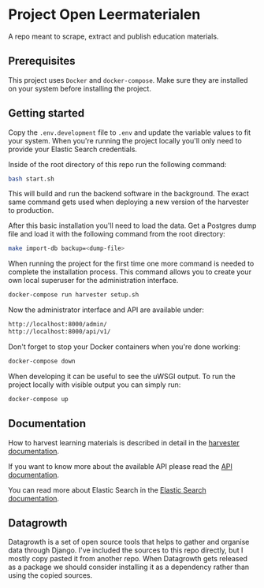 Project Open Leermaterialen
===========================

A repo meant to scrape, extract and publish education materials.

Prerequisites
-------------

This project uses ``Docker`` and ``docker-compose``. Make sure they are installed on your system before installing the project.


Getting started
---------------

Copy the ``.env.development`` file to ``.env`` and update the variable values to fit your system.
When you're running the project locally you'll only need to provide your Elastic Search credentials.

Inside of the root directory of this repo run the following command:

```bash
bash start.sh
```

This will build and run the backend software in the background.
The exact same command gets used when deploying a new version of the harvester to production.

After this basic installation you'll need to load the data.
Get a Postgres dump file and load it with the following command from the root directory:

```bash
make import-db backup=<dump-file>
```

When running the project for the first time one more command is needed to complete the installation process.
This command allows you to create your own local superuser for the administration interface.

```bash
docker-compose run harvester setup.sh
``` 

Now the administrator interface and API are available under:

```bash
http://localhost:8000/admin/
http://localhost:8000/api/v1/
```

Don't forget to stop your Docker containers when you're done working:

```bash
docker-compose down
```

When developing it can be useful to see the uWSGI output.
To run the project locally with visible output you can simply run:

```bash
docker-compose up
```


Documentation
-------------

How to harvest learning materials is described in detail in the [harvester documentation](harvester/HARVEST.md). 

If you want to know more about the available API please read the [API documentation](harvester/API.md).

You can read more about Elastic Search in the [Elastic Search documentation](elasticsearch/readme.md).


Datagrowth
----------

Datagrowth is a set of open source tools that helps to gather and organise data through Django.
I've included the sources to this repo directly, but I mostly copy pasted it from another repo.
When Datagrowth gets released as a package we should consider installing it as a dependency 
rather than using the copied sources.
